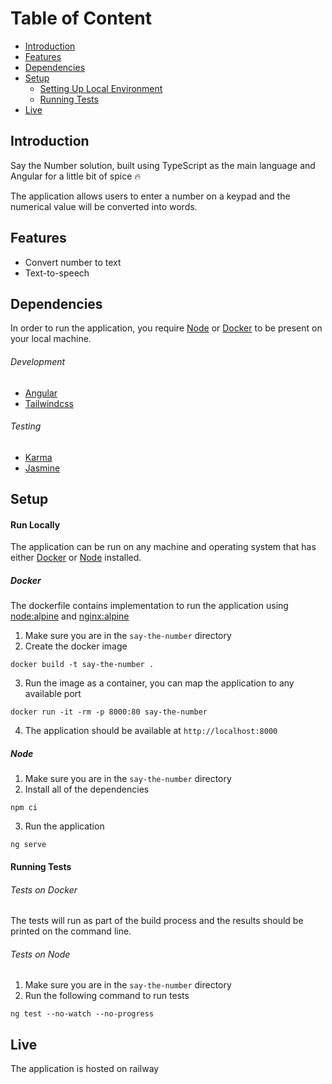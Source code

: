 # Table of Content 
- [Introduction](introduction)
- [Features](#features)
- [Dependencies](#dependencies)
- [Setup](#setup)
	- [Setting Up Local Environment](#run-locally)
	- [Running Tests](#running-tests)
- [Live](#live)

## Introduction
Say the Number solution, built using TypeScript as the main language and Angular for a little bit of spice :fire:

The application allows users to enter a number on a keypad and the numerical value will be converted into words.

## Features 
- Convert number to text 
- Text-to-speech

## Dependencies 
In order to run the application, you require [Node](#node) or [Docker](#docker) to be present on your local machine.

###### Development
- [Angular]()
- [Tailwindcss]()

###### Testing
- [Karma]()
- [Jasmine]()

## Setup

#### Run Locally
The application can be run on any machine and operating system that has either [Docker]() or [Node]() installed.

##### Docker
The dockerfile contains implementation to run the application using [node:alpine]()  and [nginx:alpine]()

1. Make sure you are in the `say-the-number` directory
2. Create the docker image 
``` shell
docker build -t say-the-number .
```
3. Run the image as a container, you can map the application to any available port
``` shell
docker run -it -rm -p 8000:80 say-the-number
```
4. The application should be available at `http://localhost:8000`

##### Node 
1. Make sure you are in the `say-the-number` directory
2. Install all of the dependencies 
``` shell 
npm ci
```
3. Run the application 
``` shell
ng serve
```

#### Running Tests

###### Tests on Docker
The tests will run as part of the build process and the results should be printed on the command line. 

###### Tests on Node
1. Make sure you are in the `say-the-number` directory 
2. Run the following command to run tests
``` shell
ng test --no-watch --no-progress
```

## Live
The application is hosted on railway 
